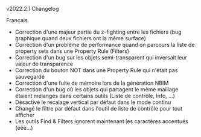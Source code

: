 v2022.2.1 Changelog

Français

- Correction d'une majeur partie du z-fighting entre les fichiers (bug graphique quand deux fichiers ont la même surface)
- Correction d'un problème de performance quand on parcours la liste de property sets dans une Property Rule (Filters)
- Correction d'un bug sur les objets semi-transparent qui inversait leur valeur de transparence
- Correction du bouton NOT dans une Property Rule qui n'était pas sauvegardé
- Correction d'une fuite de mémoire lors de la génération NBIM
- Correction d'un bug où les objets qui partagent le même maillage étaient mélangés dans certains outils (Liste de contrôle, Info, ...)
- Désactivé le recalage vertical par défaut dans le mode continu
- Changé le filtre par défaut dans l'outil de liste de contrôle pour tout afficher
- Les outils Find & Filters ignorent maintenant les caractères accentués (éêè...)